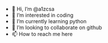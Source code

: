 - 👋 Hi, I’m @a1zcsa
- 👀 I’m interested in coding
- 🌱 I’m currently learning python
- 💞️ I’m looking to collaborate on github
- 📫 How to reach me here

<!---
a1zcsa/a1zcsa is a ✨ special ✨ repository because its `README.md` (this file) appears on your GitHub profile.
You can click the Preview link to take a look at your changes.
--->

